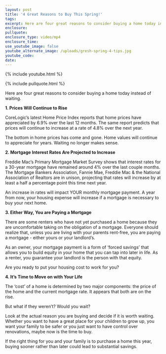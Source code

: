 ```yaml
---
layout: post
title: '4 Great Reasons to Buy This Spring!'
tags:
excerpt: Here are four great reasons to consider buying a home today instead of waiting.
enclosure:
pullquote:
enclosure_type: video/mp4
enclosure_time:
use_youtube_image: false
youtube_alternate_image: /uploads/gresh-spring-4-tips.jpg
youtube_code:
date:
---
```



{% include youtube.html %}

{% include pullquote.html %}

Here are four great reasons to consider buying a home today instead of waiting.

**1. Prices Will Continue to Rise**

CoreLogic’s latest Home Price Index reports that home prices have appreciated by 6.9% over the last 12 months. The same report predicts that prices will continue to increase at a rate of 4.8% over the next year.

The bottom in home prices has come and gone. Home values will continue to appreciate for years. Waiting no longer makes sense.

**2. Mortgage Interest Rates Are Projected to Increase**

Freddie Mac’s Primary Mortgage Market Survey shows that interest rates for a 30-year mortgage have remained around 4% over the last couple months. The Mortgage Bankers Association, Fannie Mae, Freddie Mac & the National Association of Realtors are in unison, projecting that rates will increase by at least a half a percentage point this time next year.

An increase in rates will impact YOUR monthly mortgage payment. A year from now, your housing expense will increase if a mortgage is necessary to buy your next home.

**3. Either Way, You are Paying a Mortgage&nbsp;**

There are some renters who have not yet purchased a home because they are uncomfortable taking on the obligation of a mortgage. Everyone should realize that, unless you are living with your parents rent-free, you are paying a mortgage - either yours or your landlord’s.

As an owner, your mortgage payment is a form of ‘forced savings’ that allows you to build equity in your home that you can tap into later in life. As a renter, you guarantee your landlord is the person with that equity.

Are you ready to put your housing cost to work for you?

**4. It’s Time to Move on with Your Life**

The ‘cost’ of a home is determined by two major components: the price of the home and the current mortgage rate. It appears that both are on the rise.

But what if they weren’t? Would you wait?

Look at the actual reason you are buying and decide if it is worth waiting. Whether you want to have a great place for your children to grow up, you want your family to be safer or you just want to have control over renovations, maybe now is the time to buy.

If the right thing for you and your family is to purchase a home this year, buying sooner rather than later could lead to substantial savings.